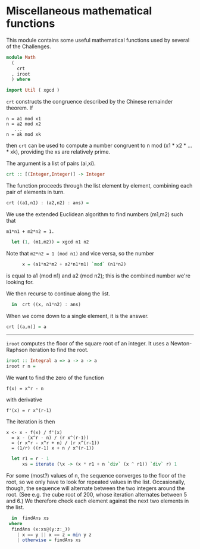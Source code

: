 # Miscellaneous mathematical functions

This module contains some useful mathematical functions
used by several of the Challenges.

```haskell
module Math
  (
    crt
  , iroot
  ) where

import Util ( xgcd )
```

`crt` constructs the congruence described by the Chinese remainder theorem.
If

    n = a1 mod x1
    n = a2 mod x2
       ...
    n = ak mod xk

then `crt` can be used to compute a number congruent to
n mod (x1 * x2 * ... * xk), providing the xs are relatively prime.

The argument is a list of pairs (ai,xi).

```haskell
crt :: [(Integer,Integer)] -> Integer
```

The function proceeds through the list element by element,
combining each pair of elements in turn.

```haskell
crt ((a1,n1) : (a2,n2) : ans) =
```

We use the extended Euclidean algorithm
to find numbers (m1,m2) such that

    m1*n1 + m2*n2 = 1.
	
```haskell
  let (1, (m1,m2)) = xgcd n1 n2
```

Note that `m2*n2 = 1 (mod n1)` and vice versa, so the number

```haskell
      x = (a1*n2*m2 + a2*n1*m1) `mod` (n1*n2)
```

is equal to a1 (mod n1) and a2 (mod n2);
this is the combined number we're looking for.

We then recurse to continue along the list.

```haskell
  in  crt ((x, n1*n2) : ans)
```

When we come down to a single element, it is the answer.

```haskell
crt [(a,n)] = a
```

---

`iroot` computes the floor of the square root of an integer.
It uses a Newton-Raphson iteration to find the root.

```haskell
iroot :: Integral a => a -> a -> a
iroot r n =
```

We want to find the zero of the function

    f(x) = x^r - n

with derivative

    f'(x) = r x^(r-1)

The iteration is then

    x <- x - f(x) / f'(x)
	  = x - (x^r - n) / (r x^(r-1))
      = (r x^r - x^r + n) / (r x^(r-1))
      = (1/r) ((r-1) x + n / x^(r-1))

```haskell
  let r1 = r - 1
      xs = iterate (\x -> (x * r1 + n `div` (x ^ r1)) `div` r) 1
```

For some (most?) values of n,
the sequence converges to the floor of the root,
so we only have to look for repeated values in the list.
Occasionally, though, the sequence will alternate
between the two integers around the root.
(See e.g. the cube root of 200, whose iteration alternates between 5 and 6.)
We therefore check each element against the next two elements in the list.

```haskell
  in  findAns xs
 where
  findAns (x:xs@(y:z:_))
    | x == y || x == z = min y z
    | otherwise = findAns xs
```
